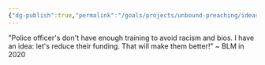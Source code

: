 ```yaml
---
{"dg-publish":true,"permalink":"/goals/projects/unbound-preaching/ideas/the-flawed-logic-of-defunding-the-police-addressing-racism-and-bias-through-training/","created":"Jul 11, 2020, 11:07 PM","updated":"Jul 11, 2020, 11:07 PM"}
---
```



"Police officer's don't have enough training to avoid racism and bios. I have an idea: let's reduce their funding. That will make them better!" ~ BLM in 2020


